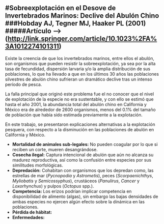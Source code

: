 #Sobreexplotación en el Desove de Invertebrados Marinos: Declive del Abulón Chino 
###Hobday AJ, Tegner MJ, Haaker PL (2001)
#####Artículo --> (http://link.springer.com/article/10.1023%2FA%3A1012274101311)
----------
Existe la creencia de que los invertebrados marinos, entre ellos el abulón, son organismos que pueden resistir la sobreexplotación, ya sea por la alta tasa de fecundidad, dispersión larvaria y/o la amplia distribución de sus poblaciones, lo que ha llevado a que en los últimos 30 años las poblaciones silvestres de abulón chino sufrieran un dramático declive tras un intenso período de pesca.

La falla principal que originó este problema fue el no conocer que el nivel de explotación de la especie no era sustentable, y con ello se estimó que hasta el año 2001, la abundancia total del abulón chino en California y México era de alrededor de 2600 organismos, menos del 0.1% del tamaño de población que había sido estimada previamente a la explotación.

En este trabajo, se presentaron explicaciones alternativas a la explotación pesquera, con respecto a la disminución en las poblaciones de abulón en California y México.

- **Mortalidad de animales sub-legales:** No pueden coagular por lo que si reciben un corte, mueren desangrándose.
- **Cosecha ilegal:** Captura intencional de abulón que aún no alcanza su madurez reproductiva, así como la confusión entre especies por sus similitudes morfológicas.
- **Depredación:** Cohabitan con organismos que los depredan como, las estrellas de mar (*Pycnopodia* y *Astrometis*), peces (*Scorpaenichthys*, *Myliobatis* y *Semicossyphus*), crustáceos (*Panulirus*, *Cancer* y *Loxorhynchus*) y pulpos (*Octopus* spp.).
- **Competencia:** Los erizos podrían implicar competencia en disponibilidad de alimento (algas), sin embargo las bajas densidades de ambas especies no ejercen algún efecto sobre la dinámica en las poblaciones. 
- **Pérdida de hábitat:**
- **Enfermedades:**
